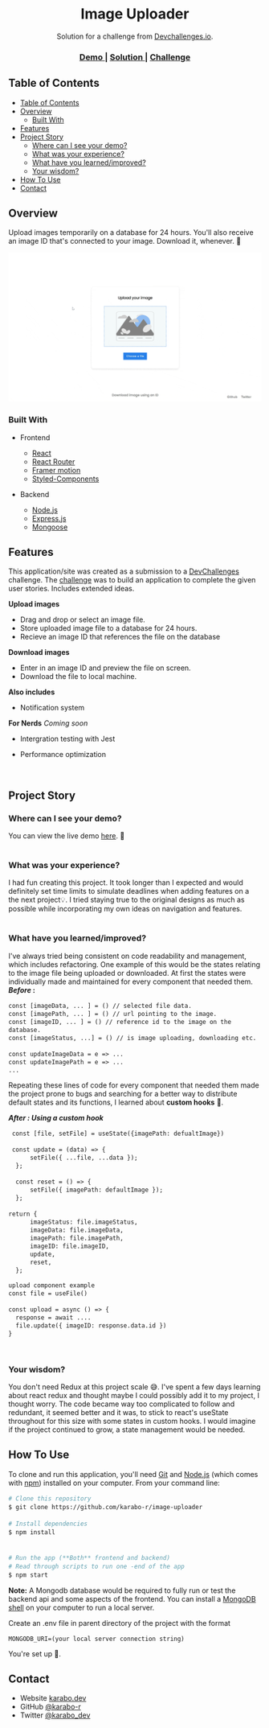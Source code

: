 <h1 align="center">Image Uploader</h1>

<div align="center">
   Solution for a challenge from  <a href="http://devchallenges.io" target="_blank">Devchallenges.io</a>.
</div>

<div align="center">
  <h3>
    <a href="https://image-uploader-vabs.onrender.com/">
      Demo
    </a>
    <span> | </span>
    <a href="https://github.com/karabo-r/image-uploader">
      Solution
    </a>
    <span> | </span>
    <a href="https://devchallenges.io/challenges/O2iGT9yBd6xZBrOcVirx">
      Challenge
    </a>
  </h3>
</div>

<!-- TABLE OF CONTENTS -->

## Table of Contents

- [Table of Contents](#table-of-contents)
- [Overview](#overview)
  - [Built With](#built-with)
- [Features](#features)
- [Project Story](#project-story)
  - [Where can I see your demo?](#where-can-i-see-your-demo)
  - [What was your experience?](#what-was-your-experience)
  - [What have you learned/improved?](#what-have-you-learnedimproved)
  - [Your wisdom?](#your-wisdom)
- [How To Use](#how-to-use)
- [Contact](#contact)

<!-- OVERVIEW -->

## Overview

Upload images temporarily on a database for 24 hours. You'll also receive an image ID that's connected to your image. Download it, whenever. 💚 <br>

![](/public/assets/screenshot-2.gif)

### Built With

- Frontend
  - [React](https://reactjs.org/)
  - [React Router]()
  - [Framer motion]()
  - [Styled-Components]()

- Backend
  - [Node.js]()
  - [Express.js]()
  - [Mongoose]()

## Features

This application/site was created as a submission to a [DevChallenges](https://devchallenges.io/challenges) challenge. The [challenge](https://devchallenges.io/challenges/O2iGT9yBd6xZBrOcVirx) was to build an application to complete the given user stories. Includes extended ideas.

**Upload images**

- Drag and drop or select an image file.
- Store uploaded image file to a database for 24 hours.
- Recieve an image ID that references the file on the database
  
**Download images**

- Enter in an image ID and preview the file on screen.
- Download the file to local machine.

**Also includes**

- Notification system

**For Nerds**  _Coming soon_

- Intergration testing with Jest
- Performance optimization 

  <br>

## Project Story

 ### Where can I see your demo?
 You can view the live demo [here](https://image-uploader-vabs.onrender.com/). 🙂<br><br>
 ### What was your experience?
I had fun creating this project. It took longer than I expected and would definitely set time limits to simulate deadlines when adding features on a the next project💡. I tried staying true to the original designs as much as possible while incorporating my own ideas on navigation and features.<br><br>
### What have you learned/improved?
 I've always tried being consistent on code readability and management, which includes refactoring. One example of this would be the states relating to the image file being uploaded or downloaded. At first the states were individually made and maintained for every component that needed them.
  **_Before_ :**

  ```
  const [imageData, ... ] = () // selected file data.
  const [imagePath, ... ] = () // url pointing to the image.
  const [imageID, ... ] = () // reference id to the image on the database.
  const [imageStatus, ...] = () // is image uploading, downloading etc.

  const updateImageData = e => ...
  const updateImagePath = e => ...
  ...
   ```
Repeating these lines of code for every component that needed them made the project prone to bugs and searching for a better way to distribute default states and its functions, I learned about **custom hooks** 🎊.

  **_After : Using a custom hook_**

  ```
   const [file, setFile] = useState({imagePath: defualtImage})
   
   const update = (data) => {
		setFile({ ...file, ...data });
	};

	const reset = () => {
		setFile({ imagePath: defaultImage });
	};

  return {
		imageStatus: file.imageStatus,
		imageData: file.imageData,
		imagePath: file.imagePath,
		imageID: file.imageID,
		update,
		reset,
	};
   ```
  
  <!-- The custom hook (useFile) greatly improved code management and some of it's logic while reducing repeated lines. Any component that require file states can initilize the hook. And now when working on new features that require new file states, they'll be added to the hook. I've always thought of customs hooks to be confusing and scary but I'm glad I finally learned about them. -->

  ```
  upload component example
  const file = useFile()

  const upload = async () => {
    response = await ....
    file.update({ imageID: response.data.id })
  }
  ``` 
  <br>
  
### Your wisdom?
You don't need Redux at this project scale 😅. I've spent a few days learning about react redux and thought maybe I could possibly add it to my project, I thought worry. The code became way too complicated to follow and redundant, it seemed better and it was, to stick to react's useState throughout for this size with some states in custom hooks. I would imagine if the project continued to grow, a state management would be needed.
  

## How To Use

To clone and run this application, you'll need [Git](https://git-scm.com) and [Node.js](https://nodejs.org/en/download/) (which comes with [npm](http://npmjs.com)) installed on your computer. From your command line:

```bash
# Clone this repository
$ git clone https://github.com/karabo-r/image-uploader

# Install dependencies
$ npm install


# Run the app (**Both** frontend and backend)
# Read through scripts to run one -end of the app 
$ npm start

```

**Note:** A Mongodb database would be required to fully run or test the backend api and some aspects of the frontend. You can install a [MongoDB shell](https://www.mongodb.com/docs/v4.4/mongo/) on your computer to run a local server. 

Create an .env file in parent directory of the project with the format
```
MONGODB_URI=(your local server connection string)
``` 
You're set up 🎊.

## Contact

- Website [karabo.dev](https://karabo.dev)
- GitHub [@karabo-r](https://{github.com/your-usermame})
- Twitter [@karabo_dev](https://{twitter.com/your-username})
